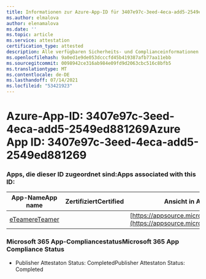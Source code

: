 ```yaml
---
title: Informationen zur Azure-App-ID für 3407e97c-3eed-4eca-add5-2549ed881269
ms.author: elmalova
author: elenamalova
ms.date: ''
ms.topic: article
ms.service: attestation
certification_type: attested
description: Alle verfügbaren Sicherheits- und Complianceinformationen für 3407e97c-3eed-4eca-add5-2549ed881269.
ms.openlocfilehash: 9a0ed1e9de053dcccfd45b419387afb77aa11ebb
ms.sourcegitcommit: 0098942ce316ab984e09fd9d2063cbc516c8bfb5
ms.translationtype: MT
ms.contentlocale: de-DE
ms.lasthandoff: 07/14/2021
ms.locfileid: "53421923"
---
```

# <a name="azure-app-id-3407e97c-3eed-4eca-add5-2549ed881269"></a><span data-ttu-id="a37fa-103">Azure-App-ID: 3407e97c-3eed-4eca-add5-2549ed881269</span><span class="sxs-lookup"><span data-stu-id="a37fa-103">Azure App ID: 3407e97c-3eed-4eca-add5-2549ed881269</span></span>


### <a name="apps-associated-with-this-id"></a><span data-ttu-id="a37fa-104">Apps, die dieser ID zugeordnet sind:</span><span class="sxs-lookup"><span data-stu-id="a37fa-104">Apps associated with this ID:</span></span>
| <span data-ttu-id="a37fa-105">**App-Name**</span><span class="sxs-lookup"><span data-stu-id="a37fa-105">**App name**</span></span> | <span data-ttu-id="a37fa-106">**Zertifiziert**</span><span class="sxs-lookup"><span data-stu-id="a37fa-106">**Certified**</span></span> | <span data-ttu-id="a37fa-107">**Ansicht in AppSource**</span><span class="sxs-lookup"><span data-stu-id="a37fa-107">**View in AppSource**</span></span> |
|-|-|-|
| [<span data-ttu-id="a37fa-108">eTeamer</span><span class="sxs-lookup"><span data-stu-id="a37fa-108">eTeamer</span></span>](https://docs.microsoft.com/en-us/microsoft-365-app-certification/forward/WA200001621) |  | [https://appsource.microsoft.com/product/office/WA200001621](https://appsource.microsoft.com/product/office/WA200001621) |

### <a name="microsoft-365-app-compliance-status"></a><span data-ttu-id="a37fa-109">Microsoft 365 App-Compliancestatus</span><span class="sxs-lookup"><span data-stu-id="a37fa-109">Microsoft 365 App Compliance Status</span></span>
- <span data-ttu-id="a37fa-110">Publisher Attestaton Status: Completed</span><span class="sxs-lookup"><span data-stu-id="a37fa-110">Publisher Attestaton Status: Completed</span></span>
